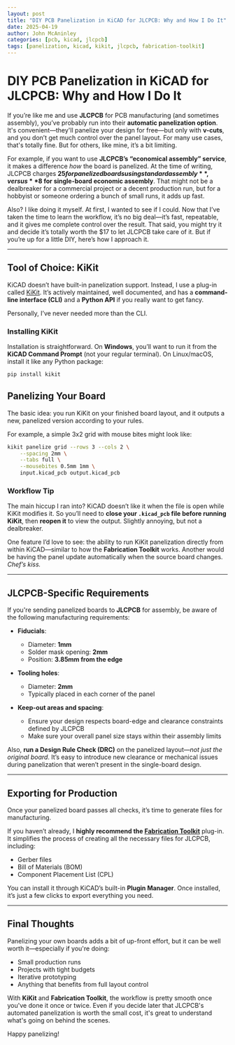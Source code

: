 ```yaml
---
layout: post
title: "DIY PCB Panelization in KiCAD for JLCPCB: Why and How I Do It"
date: 2025-04-19
author: John McAninley
categories: [pcb, kicad, jlcpcb]
tags: [panelization, kicad, kikit, jlcpcb, fabrication-toolkit]
---
```


# DIY PCB Panelization in KiCAD for JLCPCB: Why and How I Do It

If you’re like me and use **JLCPCB** for PCB manufacturing (and sometimes assembly), you’ve probably run into their **automatic panelization option**. It's convenient—they'll panelize your design for free—but only with **v-cuts**, and you don’t get much control over the panel layout. For many use cases, that's totally fine. But for others, like mine, it’s a bit limiting.

For example, if you want to use **JLCPCB’s “economical assembly” service**, it makes a difference *how* the board is panelized. At the time of writing, JLCPCB charges **$25 for panelized boards using standard assembly**, versus **$8 for single-board economic assembly**. That might not be a dealbreaker for a commercial project or a decent production run, but for a hobbyist or someone ordering a bunch of small runs, it adds up fast.

Also? I like doing it myself. At first, I wanted to see if I could. Now that I’ve taken the time to learn the workflow, it’s no big deal—it’s fast, repeatable, and it gives me complete control over the result. That said, you might try it and decide it’s totally worth the $17 to let JLCPCB take care of it. But if you’re up for a little DIY, here’s how I approach it.

---

## Tool of Choice: KiKit

KiCAD doesn’t have built-in panelization support. Instead, I use a plug-in called [KiKit](https://github.com/yaqwsx/KiKit). It’s actively maintained, well documented, and has a **command-line interface (CLI)** and a **Python API** if you really want to get fancy.

Personally, I’ve never needed more than the CLI.

### Installing KiKit

Installation is straightforward. On **Windows**, you’ll want to run it from the **KiCAD Command Prompt** (not your regular terminal). On Linux/macOS, install it like any Python package:

```bash
pip install kikit
```

## Panelizing Your Board
The basic idea: you run KiKit on your finished board layout, and it outputs a new, panelized version according to your rules.

For example, a simple 3x2 grid with mouse bites might look like:
```bash
kikit panelize grid --rows 3 --cols 2 \
    --spacing 2mm \
    --tabs full \
    --mousebites 0.5mm 1mm \
    input.kicad_pcb output.kicad_pcb
```
### Workflow Tip

The main hiccup I ran into? KiCAD doesn’t like it when the file is open while KiKit modifies it. So you’ll need to **close your `.kicad_pcb` file before running KiKit**, then **reopen it** to view the output. Slightly annoying, but not a dealbreaker.

One feature I’d love to see: the ability to run KiKit panelization directly from within KiCAD—similar to how the **Fabrication Toolkit** works. Another would be having the panel update automatically when the source board changes. *Chef’s kiss.*

---

## JLCPCB-Specific Requirements

If you're sending panelized boards to **JLCPCB** for assembly, be aware of the following manufacturing requirements:

- **Fiducials**:  
  - Diameter: **1mm**  
  - Solder mask opening: **2mm**  
  - Position: **3.85mm from the edge**

- **Tooling holes**:  
  - Diameter: **2mm**  
  - Typically placed in each corner of the panel

- **Keep-out areas and spacing**:  
  - Ensure your design respects board-edge and clearance constraints defined by JLCPCB  
  - Make sure your overall panel size stays within their assembly limits

Also, **run a Design Rule Check (DRC)** on the panelized layout—*not just the original board*. It’s easy to introduce new clearance or mechanical issues during panelization that weren’t present in the single-board design.

---

## Exporting for Production

Once your panelized board passes all checks, it’s time to generate files for manufacturing.

If you haven’t already, I **highly recommend the [Fabrication Toolkit](https://github.com/INTI-CMNB/KiCad-Fabrication-Toolkit)** plug-in. It simplifies the process of creating all the necessary files for JLCPCB, including:

- Gerber files  
- Bill of Materials (BOM)  
- Component Placement List (CPL)

You can install it through KiCAD’s built-in **Plugin Manager**. Once installed, it’s just a few clicks to export everything you need.

---

## Final Thoughts

Panelizing your own boards adds a bit of up-front effort, but it can be well worth it—especially if you're doing:

- Small production runs  
- Projects with tight budgets  
- Iterative prototyping  
- Anything that benefits from full layout control

With **KiKit** and **Fabrication Toolkit**, the workflow is pretty smooth once you've done it once or twice. Even if you decide later that JLCPCB's automated panelization is worth the small cost, it's great to understand what's going on behind the scenes.

Happy panelizing!
